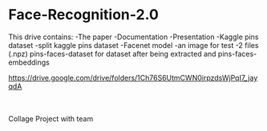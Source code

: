 # Face-Recognition-2.0

This drive contains:
 -The paper
 -Documentation
 -Presentation
 -Kaggle pins dataset
 -split kaggle pins dataset
 -Facenet model
 -an image for test
 -2 files (.npz) pins-faces-dataset for dataset after being extracted and pins-faces-embeddings

https://drive.google.com/drive/folders/1Ch76S6UtmCWN0irpzdsWjPqI7_jayqdA

<br><br>Collage Project with team
